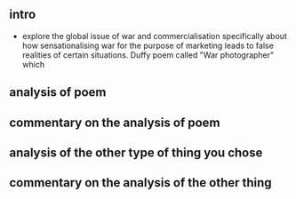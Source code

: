 ## intro 
- explore the global issue of war and commercialisation specifically about how sensationalising war for the purpose of marketing leads to false realities of certain situations. 
Duffy poem called "War photographer" which 
## analysis of poem 

## commentary on the analysis of poem 

## analysis of the other type of thing you chose

## commentary on the analysis of the other thing 